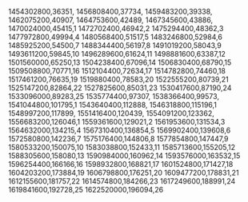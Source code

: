1454302800,36351,
1456808400,37734,
1459483200,39338,
1462075200,40907,
1464753600,42489,
1467345600,43886,
1470024000,45415,1
1472702400,46942,2
1475294400,48362,3
1477972800,49994,4
1480568400,51517,5
1483246800,52984,6
1485925200,54500,7
1488344400,56197,8
1491019200,58043,9
1493611200,59845,10
1496289600,61624,11
1498881600,63387,12
1501560000,65250,13
1504238400,67096,14
1506830400,68790,15
1509508800,70771,16
1512104400,72634,17
1514782800,74460,18
1517461200,76635,19
1519880400,78583,20
1522555200,80739,21
1525147200,82864,22
1527825600,85031,23
1530417600,87190,24
1533096000,89283,25
1535774400,97307,
1538366400,99573,
1541044800,101795,1
1543640400,112888,
1546318800,115196,1
1548997200,117899,
1551416400,120439,
1554091200,123362,
1556683200,126046,1
1559361600,129021,2
1561953600,131534,3
1564632000,134215,4
1567310400,136854,5
1569902400,139608,6
1572580800,142236,7
1575176400,144806,8
1577854800,147447,9
1580533200,150075,10
1583038800,152433,11
1585713600,155205,12
1588305600,158080,13
1590984000,160962,14
1593576000,163532,15
1596254400,166166,16
1598932800,168821,17
1601524800,171427,18
1604203200,173884,19
1606798800,176251,20
1609477200,178831,21
1612155600,181757,22
1614574800,184266,23
1617249600,188991,24
1619841600,192728,25
1622520000,196094,26
